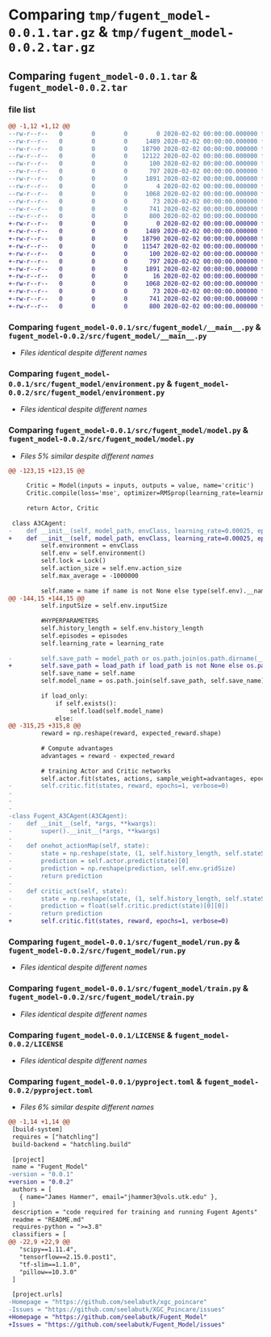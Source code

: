 # Comparing `tmp/fugent_model-0.0.1.tar.gz` & `tmp/fugent_model-0.0.2.tar.gz`

## Comparing `fugent_model-0.0.1.tar` & `fugent_model-0.0.2.tar`

### file list

```diff
@@ -1,12 +1,12 @@
--rw-r--r--   0        0        0        0 2020-02-02 00:00:00.000000 fugent_model-0.0.1/src/fugent_model/__init__.py
--rw-r--r--   0        0        0     1489 2020-02-02 00:00:00.000000 fugent_model-0.0.1/src/fugent_model/__main__.py
--rw-r--r--   0        0        0    18790 2020-02-02 00:00:00.000000 fugent_model-0.0.1/src/fugent_model/environment.py
--rw-r--r--   0        0        0    12122 2020-02-02 00:00:00.000000 fugent_model-0.0.1/src/fugent_model/model.py
--rw-r--r--   0        0        0      100 2020-02-02 00:00:00.000000 fugent_model-0.0.1/src/fugent_model/requirements.txt
--rw-r--r--   0        0        0      797 2020-02-02 00:00:00.000000 fugent_model-0.0.1/src/fugent_model/run.py
--rw-r--r--   0        0        0     1891 2020-02-02 00:00:00.000000 fugent_model-0.0.1/src/fugent_model/train.py
--rw-r--r--   0        0        0        4 2020-02-02 00:00:00.000000 fugent_model-0.0.1/.gitignore
--rw-r--r--   0        0        0     1068 2020-02-02 00:00:00.000000 fugent_model-0.0.1/LICENSE
--rw-r--r--   0        0        0       73 2020-02-02 00:00:00.000000 fugent_model-0.0.1/README.md
--rw-r--r--   0        0        0      741 2020-02-02 00:00:00.000000 fugent_model-0.0.1/pyproject.toml
--rw-r--r--   0        0        0      800 2020-02-02 00:00:00.000000 fugent_model-0.0.1/PKG-INFO
+-rw-r--r--   0        0        0        0 2020-02-02 00:00:00.000000 fugent_model-0.0.2/src/fugent_model/__init__.py
+-rw-r--r--   0        0        0     1489 2020-02-02 00:00:00.000000 fugent_model-0.0.2/src/fugent_model/__main__.py
+-rw-r--r--   0        0        0    18790 2020-02-02 00:00:00.000000 fugent_model-0.0.2/src/fugent_model/environment.py
+-rw-r--r--   0        0        0    11547 2020-02-02 00:00:00.000000 fugent_model-0.0.2/src/fugent_model/model.py
+-rw-r--r--   0        0        0      100 2020-02-02 00:00:00.000000 fugent_model-0.0.2/src/fugent_model/requirements.txt
+-rw-r--r--   0        0        0      797 2020-02-02 00:00:00.000000 fugent_model-0.0.2/src/fugent_model/run.py
+-rw-r--r--   0        0        0     1891 2020-02-02 00:00:00.000000 fugent_model-0.0.2/src/fugent_model/train.py
+-rw-r--r--   0        0        0       16 2020-02-02 00:00:00.000000 fugent_model-0.0.2/.gitignore
+-rw-r--r--   0        0        0     1068 2020-02-02 00:00:00.000000 fugent_model-0.0.2/LICENSE
+-rw-r--r--   0        0        0       73 2020-02-02 00:00:00.000000 fugent_model-0.0.2/README.md
+-rw-r--r--   0        0        0      741 2020-02-02 00:00:00.000000 fugent_model-0.0.2/pyproject.toml
+-rw-r--r--   0        0        0      800 2020-02-02 00:00:00.000000 fugent_model-0.0.2/PKG-INFO
```

### Comparing `fugent_model-0.0.1/src/fugent_model/__main__.py` & `fugent_model-0.0.2/src/fugent_model/__main__.py`

 * *Files identical despite different names*

### Comparing `fugent_model-0.0.1/src/fugent_model/environment.py` & `fugent_model-0.0.2/src/fugent_model/environment.py`

 * *Files identical despite different names*

### Comparing `fugent_model-0.0.1/src/fugent_model/model.py` & `fugent_model-0.0.2/src/fugent_model/model.py`

 * *Files 5% similar despite different names*

```diff
@@ -123,15 +123,15 @@
     
     Critic = Model(inputs = inputs, outputs = value, name='critic')
     Critic.compile(loss='mse', optimizer=RMSprop(learning_rate=learning_rate))
     
     return Actor, Critic
     
 class A3CAgent:
-    def __init__(self, model_path, envClass, learning_rate=0.00025, episodes=100, name=None, load_only=False):
+    def __init__(self, model_path, envClass, learning_rate=0.00025, episodes=100, name=None, load_only=False, load_path=None):
         self.environment = envClass
         self.env = self.environment()
         self.lock = Lock()
         self.action_size = self.env.action_size
         self.max_average = -1000000
         
         self.name = name if name is not None else type(self.env).__name__
@@ -144,15 +144,15 @@
         self.inputSize = self.env.inputSize
         
         #HYPERPARAMETERS
         self.history_length = self.env.history_length
         self.episodes = episodes
         self.learning_rate = learning_rate
         
-        self.save_path = model_path or os.path.join(os.path.dirname(__file__), "Models")
+        self.save_path = load_path if load_path is not None else os.path.join(os.path.dirname(__file__), "Models")
         self.save_name = self.name
         self.model_name = os.path.join(self.save_path, self.save_name)
         
         if load_only:
             if self.exists():
                 self.load(self.model_name)
             else: 
@@ -315,25 +315,8 @@
         reward = np.reshape(reward, expected_reward.shape)
         
         # Compute advantages
         advantages = reward - expected_reward
         
         # training Actor and Critic networks
         self.actor.fit(states, actions, sample_weight=advantages, epochs=1, verbose=0)
-        self.critic.fit(states, reward, epochs=1, verbose=0)
-
-
-
-class Fugent_A3CAgent(A3CAgent):
-    def __init__(self, *args, **kwargs):
-        super().__init__(*args, **kwargs)
-        
-    def onehot_actionMap(self, state):
-        state = np.reshape(state, (1, self.history_length, self.stateSize+self.imgSize))
-        prediction = self.actor.predict(state)[0]
-        prediction = np.reshape(prediction, self.env.gridSize)
-        return prediction    
-        
-    def critic_act(self, state):
-        state = np.reshape(state, (1, self.history_length, self.stateSize+self.imgSize))
-        prediction = float(self.critic.predict(state)[0][0])
-        return prediction
+        self.critic.fit(states, reward, epochs=1, verbose=0)
```

### Comparing `fugent_model-0.0.1/src/fugent_model/run.py` & `fugent_model-0.0.2/src/fugent_model/run.py`

 * *Files identical despite different names*

### Comparing `fugent_model-0.0.1/src/fugent_model/train.py` & `fugent_model-0.0.2/src/fugent_model/train.py`

 * *Files identical despite different names*

### Comparing `fugent_model-0.0.1/LICENSE` & `fugent_model-0.0.2/LICENSE`

 * *Files identical despite different names*

### Comparing `fugent_model-0.0.1/pyproject.toml` & `fugent_model-0.0.2/pyproject.toml`

 * *Files 6% similar despite different names*

```diff
@@ -1,14 +1,14 @@
 [build-system]
 requires = ["hatchling"]
 build-backend = "hatchling.build"
 
 [project]
 name = "Fugent_Model"
-version = "0.0.1"
+version = "0.0.2"
 authors = [
   { name="James Hammer", email="jhammer3@vols.utk.edu" },
 ]
 description = "code required for training and running Fugent Agents"
 readme = "README.md"
 requires-python = ">=3.8"
 classifiers = [
@@ -22,9 +22,9 @@
   "scipy==1.11.4",
   "tensorflow==2.15.0.post1",
   "tf-slim==1.1.0",
   "pillow==10.3.0"
 ]
 
 [project.urls]
-Homepage = "https://github.com/seelabutk/xgc_poincare"
-Issues = "https://github.com/seelabutk/XGC_Poincare/issues"
+Homepage = "https://github.com/seelabutk/Fugent_Model"
+Issues = "https://github.com/seelabutk/Fugent_Model/issues"
```


